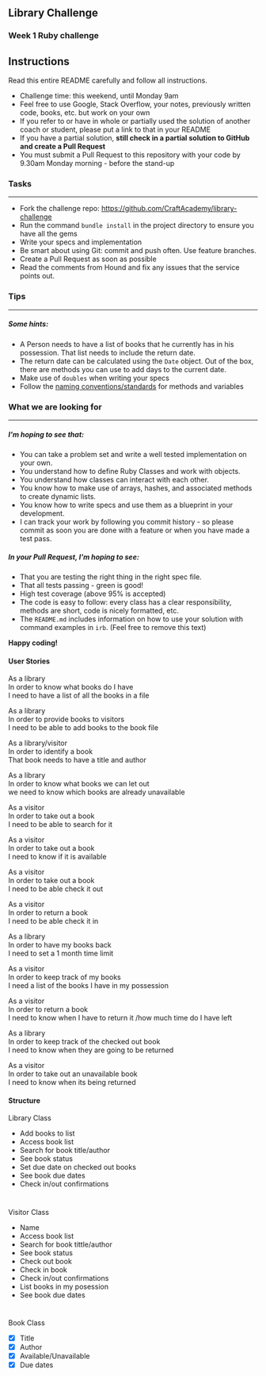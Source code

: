 ## Library Challenge
### Week 1 Ruby challenge

Instructions
-------
Read this entire README carefully and follow all instructions.

* Challenge time: this weekend, until Monday 9am
* Feel free to use Google, Stack Overflow, your notes, previously written code, books, etc. but work on your own
* If you refer to or have in whole or partially used the solution of another coach or student, please put a link to that in your README
* If you have a partial solution, **still check in a partial solution to GitHub and create a Pull Request**
* You must submit a Pull Request to this repository with your code by 9.30am Monday morning - before the stand-up


### Tasks
----

* Fork the challenge repo: https://github.com/CraftAcademy/library-challenge
* Run the command `bundle install` in the project directory to ensure you have all the gems
* Write your specs and implementation
* Be smart about using Git: commit and push often. Use feature branches.
* Create a Pull Request as soon as possible
* Read the comments from Hound and fix any issues that the service points out.

### Tips
----

##### Some hints:
  * A Person needs to have a list of books that he currently has in his possession. That list needs to include the return date.
  * The return date can be calculated using the `Date` object. Out of the box, there are methods you can use to add days to the current date.
  * Make use of `doubles` when writing your specs
  * Follow the [naming conventions/standards](https://craftacademy.gitbooks.io/coding-as-a-craft/content/extras/naming_standards.html) for methods and variables

### What we are looking for
----
##### I'm hoping to see that:
* You can take a problem set and write a well tested implementation on your own.
* You understand how to define Ruby Classes and work with objects.
* You understand how classes can interact with each other.
* You know how to make use of arrays, hashes, and associated methods to create dynamic lists.
* You know how to write specs and use them as a blueprint in your development.
* I can track your work by following you commit history - so please commit as soon you are done with a feature or when you have made a test pass.

##### In your Pull Request, I'm hoping to see:
* That you are testing the right thing in the right spec file.
* That all tests passing - green is good!
* High test coverage (above 95% is accepted)
* The code is easy to follow: every class has a clear responsibility, methods are short, code is nicely formatted, etc.
* The `README.md` includes information on how to use your solution with command examples in `irb`. (Feel free to remove this text)


**Happy coding!**

#### User Stories

As a library</br>
In order to know what books do I have</br>
I need to have a list of all the books in a file

As a library</br>
In order to provide books to visitors</br>
I need to be able to add books to the book file

As a library/visitor</br>
In order to identify a book</br>
That book needs to have a title and author

As a library</br>
In order to know what books we can let out</br>
we need to know which books are already unavailable 

As a visitor</br>
In order to take out a book</br>
I need to be able to search for it

As a visitor</br>
In order to take out a book</br>
I need to know if it is available

As a visitor</br>
In order to take out a book</br>
I need to be able check it out

As a visitor</br>
In order to return a book</br>
I need to be able check it in

As a library</br>
In order to have my books back</br>
I need to set a 1 month time limit

As a visitor</br>
In order to keep track of my books</br>
I need a list of the books I have in my possession

As a visitor</br>
In order to return a book</br>
I need to know when I have to return it
/how much time do I have left

As a library</br>
In order to keep track of the checked out book</br>
I need to know when they are going to be returned

As a visitor</br>
In order to take out an unavailable book</br>
I need to know when its being returned

#### Structure

Library Class

- Add books to list
- Access book list
- Search for book title/author
- See book status
- Set due date on checked out books
- See book due dates
- Check in/out confirmations

# 
Visitor Class

- Name
- Access book list
- Search for book tittle/author
- See book status
- Check out book
- Check in book
- Check in/out confirmations
- List books in my posession
- See book due dates


# 
 Book Class

- [x] Title
- [x] Author
- [x] Available/Unavailable
- [x] Due dates

#